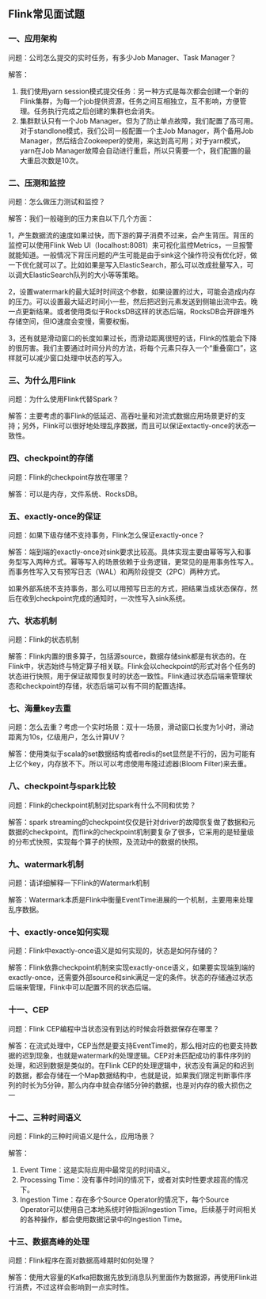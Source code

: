 ## Flink常见面试题

### 一、应用架构

问题：公司怎么提交的实时任务，有多少Job Manager、Task Manager？

解答：

1. 我们使用yarn session模式提交任务：另一种方式是每次都会创建一个新的Flink集群，为每一个job提供资源，任务之间互相独立，互不影响，方便管理。任务执行完成之后创建的集群也会消失。
2. 集群默认只有一个Job Manager。但为了防止单点故障，我们配置了高可用。对于standlone模式，我们公司一般配置一个主Job Manager，两个备用Job Manager，然后结合Zookeeper的使用，来达到高可用；对于yarn模式，yarn在Job Manager故障会自动进行重启，所以只需要一个，我们配置的最大重启次数是10次。

### 二、压测和监控

问题：怎么做压力测试和监控？

解答：我们一般碰到的压力来自以下几个方面：

1，产生数据流的速度如果过快，而下游的算子消费不过来，会产生背压。背压的监控可以使用Flink Web UI（localhost:8081）来可视化监控Metrics，一旦报警就能知道。一般情况下背压问题的产生可能是由于sink这个操作符没有优化好，做一下优化就可以了。比如如果是写入ElasticSearch，那么可以改成批量写入，可以调大ElasticSearch队列的大小等等策略。

2，设置watermark的最大延时时间这个参数，如果设置的过大，可能会造成内存的压力。可以设置最大延迟时间小一些，然后把迟到元素发送到侧输出流中去。晚一点更新结果。或者使用类似于RocksDB这样的状态后端，RocksDB会开辟堆外存储空间，但IO速度会变慢，需要权衡。

3，还有就是滑动窗口的长度如果过长，而滑动距离很短的话，Flink的性能会下降的很厉害。我们主要通过时间分片的方法，将每个元素只存入一个“重叠窗口”，这样就可以减少窗口处理中状态的写入。

### 三、为什么用Flink

问题：为什么使用Flink代替Spark？

解答：主要考虑的事Flink的低延迟、高吞吐量和对流式数据应用场景更好的支持；另外，Flink可以很好地处理乱序数据，而且可以保证extactly-once的状态一致性。

### 四、checkpoint的存储

问题：Flink的checkpoint存放在哪里？

解答：可以是内存，文件系统、RocksDB。

### 五、exactly-once的保证

问题：如果下级存储不支持事务，Flink怎么保证exactly-once？

解答：端到端的exactly-once对sink要求比较高。具体实现主要由幂等写入和事务型写入两种方式。幂等写入的场景依赖于业务逻辑，更常见的是用事务性写入。而事务性写入又有预写日志（WAL）和两阶段提交（2PC）两种方式。

如果外部系统不支持事务，那么可以用预写日志的方式，把结果当成状态保存，然后在收到checkpoint完成的通知时，一次性写入sink系统。

### 六、状态机制

问题：Flink的状态机制

解答：Flink内置的很多算子，包括源source，数据存储sink都是有状态的。在Flink中，状态始终与特定算子相关联。Flink会以checkpoint的形式对各个任务的状态进行快照，用于保证故障恢复时的状态一致性。Flink通过状态后端来管理状态和checkpoint的存储，状态后端可以有不同的配置选择。

### 七、海量key去重

问题：怎么去重？考虑一个实时场景：双十一场景，滑动窗口长度为1小时，滑动距离为10s，亿级用户，怎么计算UV？

解答：使用类似于scala的set数据结构或者redis的set显然是不行的，因为可能有上亿个key，内存放不下。所以可以考虑使用布隆过滤器(Bloom Filter)来去重。

### 八、checkpoint与spark比较

问题：Flink的checkpoint机制对比spark有什么不同和优势？

解答：spark streaming的checkpoint仅仅是针对driver的故障恢复做了数据和元数据的checkpoint。而flink的checkpoint机制要复杂了很多，它采用的是轻量级的分布式快照，实现每个算子的快照，及流动中的数据的快照。

### 九、watermark机制

问题：请详细解释一下Flink的Watermark机制

解答：Watermark本质是Flink中衡量EventTime进展的一个机制，主要用来处理乱序数据。

### 十、exactly-once如何实现

问题：Flink中exactly-once语义是如何实现的，状态是如何存储的？

解答：Flink依靠checkpoint机制来实现exactly-once语义，如果要实现端到端的exactly-once，还需要外部source和sink满足一定的条件。状态的存储通过状态后端来管理，Flink中可以配置不同的状态后端。

### 十一、CEP

问题：Flink CEP编程中当状态没有到达的时候会将数据保存在哪里？

解答：在流式处理中，CEP当然是要支持EventTime的，那么相对应的也要支持数据的迟到现象，也就是watermark的处理逻辑。CEP对未匹配成功的事件序列的处理，和迟到数据是类似的。在Flink CEP的处理逻辑中，状态没有满足的和迟到的数据，都会存储在一个Map数据结构中，也就是说，如果我们限定判断事件序列的时长为5分钟，那么内存中就会存储5分钟的数据，也是对内存的极大损伤之一

### 十二、三种时间语义

问题：Flink的三种时间语义是什么，应用场景？

解答：

1. Event Time：这是实际应用中最常见的时间语义。
2. Processing Time：没有事件时间的情况下，或者对实时性要求超高的情况下。
3. Ingestion Time：存在多个Source Operator的情况下，每个Source Operator可以使用自己本地系统时钟指派Ingestion Time。后续基于时间相关的各种操作，都会使用数据记录中的Ingestion Time。

### 十三、数据高峰的处理

问题：Flink程序在面对数据高峰期时如何处理？

解答：使用大容量的Kafka把数据先放到消息队列里面作为数据源，再使用Flink进行消费，不过这样会影响到一点实时性。

